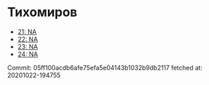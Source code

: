 # Тихомиров
- [21: NA](21.md)
- [22: NA](22.md)
- [23: NA](23.md)
- [24: NA](24.md)

Commit: 05ff100acdb6afe75efa5e04143b1032b9db2117
 fetched at: 20201022-194755
